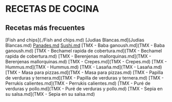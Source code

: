 RECETAS DE COCINA
=================


Recetas más frecuentes
----------------------

[Fish and chips](./Fish and chips.md)
[Judias Blancas.md](Judias Blancas.md)
[Panades.md](Panades.md)
[Sushi.md](Sushi.md)
[TMX - Baba ganoush.md](TMX - Baba ganoush.md)
[TMX - Bechamel rapida de cobertura.md](TMX - Bechamel rapida de cobertura.md)
[TMX - Berenjenas mallorquinas.md](TMX - Berenjenas mallorquinas.md)
[TMX - Crepes.md](TMX - Crepes.md)
[TMX - Hummus.md](TMX - Hummus.md)
[TMX - Lasaña.md](TMX - Lasaña.md)
[TMX - Masa para pizzas.md](TMX - Masa para pizzas.md)
[TMX - Papilla de verduras y ternera.md](TMX - Papilla de verduras y ternera.md)
[TMX - Perrukis calientes.md](TMX - Perrukis calientes.md)
[TMX - Puré de verduras y pollo.md](TMX - Puré de verduras y pollo.md)
[TMX - Sepia en su salsa.md](TMX - Sepia en su salsa.md)
